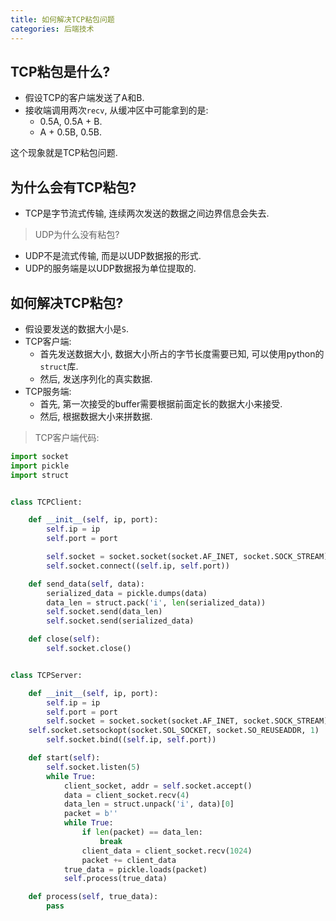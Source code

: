```yaml
---
title: 如何解决TCP粘包问题
categories: 后端技术
---
```




## TCP粘包是什么?

* 假设TCP的客户端发送了A和B.
* 接收端调用两次`recv`, 从缓冲区中可能拿到的是:
  * 0.5A, 0.5A + B.
  * A + 0.5B, 0.5B.

这个现象就是TCP粘包问题.

## 为什么会有TCP粘包?

* TCP是字节流式传输, 连续两次发送的数据之间边界信息会失去.

> UDP为什么没有粘包?

* UDP不是流式传输, 而是以UDP数据报的形式.
* UDP的服务端是以UDP数据报为单位提取的.

## 如何解决TCP粘包?

* 假设要发送的数据大小是`S`.
* TCP客户端:
  * 首先发送数据大小, 数据大小所占的字节长度需要已知, 可以使用python的`struct`库.
  * 然后, 发送序列化的真实数据.
* TCP服务端:
  * 首先, 第一次接受的buffer需要根据前面定长的数据大小来接受.
  * 然后, 根据数据大小来拼数据.

> TCP客户端代码:

```python
import socket
import pickle
import struct


class TCPClient:

	def __init__(self, ip, port):
		self.ip = ip
		self.port = port

		self.socket = socket.socket(socket.AF_INET, socket.SOCK_STREAM)
		self.socket.connect((self.ip, self.port))

	def send_data(self, data):
		serialized_data = pickle.dumps(data)
		data_len = struct.pack('i', len(serialized_data))
		self.socket.send(data_len)
		self.socket.send(serialized_data)

	def close(self):
		self.socket.close()


class TCPServer:

	def __init__(self, ip, port):
		self.ip = ip
		self.port = port
		self.socket = socket.socket(socket.AF_INET, socket.SOCK_STREAM)
    self.socket.setsockopt(socket.SOL_SOCKET, socket.SO_REUSEADDR, 1)
		self.socket.bind((self.ip, self.port))

	def start(self):
		self.socket.listen(5)
		while True:
			client_socket, addr = self.socket.accept()
			data = client_socket.recv(4)
			data_len = struct.unpack('i', data)[0]
			packet = b''
			while True:
				if len(packet) == data_len:
					break
				client_data = client_socket.recv(1024)
				packet += client_data
			true_data = pickle.loads(packet)
			self.process(true_data)

	def process(self, true_data):
		pass

```


